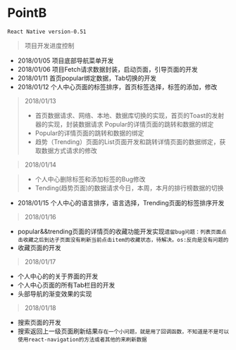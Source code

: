 # PointB 
`React Native version-0.51`
 > 项目开发进度控制
- 2018/01/05 项目底部导航菜单开发
- 2018/01/06 项目Fetch请求数据封装，启动页面，引导页面的开发
- 2018/01/11 首页popular绑定数据，Tab切换的开发
- 2018/01/12 个人中心页面的标签排序，首页标签选择，标签的添加，修改
> 2018/01/13
> - 首页数据请求、网络、本地、数据库切换的实现，首页的Toast的发射器的实现，封装数据请求
Popular的详情页面的跳转和数据的绑定
> - Popular的详情页面的跳转和数据的绑定
> - 趋势（Trending）页面的List页面开发和跳转详情页面的数据绑定，获取数据方式请求的修改

> 2018/01/14

> - 个人中心删除标签和添加标签的Bug修改
> - Tending(趋势页面)的数据请求今日，本周，本月的排行榜数据的切换
  - 2018/01/15 个人中心的语言排序，语言选择，Trending页面的标签排序开发
  
> 2018/01/16
  - popular&&trending页面的详情页的收藏功能开发实现`遗留bug问题：列表页面点击收藏之后到达子页面没有刷新当前点击item的收藏状态，待解决。os:反向是没有问题的`
  - 收藏页面的开发
> 2018/01/17
  - 个人中心的的关于界面的开发
  - 个人中心页面的所有Tab栏目的开发 
  - 头部导航的渐变效果的实现 
 > 2018/01/18
   - 搜索页面的开发
   - 搜索返回上一级页面刷新结果`存在一个小问题，就是用了回调函数，不知道是不是可以使用react-navigation的方法或者其他的来刷新数据`